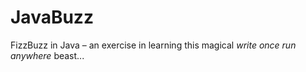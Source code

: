# JavaBuzz

FizzBuzz in Java – an exercise in learning this magical *write once run anywhere* beast...